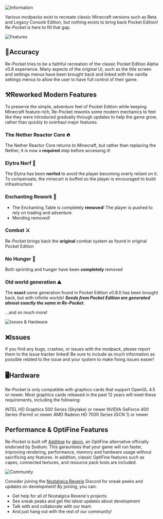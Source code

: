 ![Information](https://cdn.modrinth.com/data/cached_images/4260daaecd2f0dff8f4a3e2a189c9446bef0d95b.png)

Various modpacks exist to recreate classic Minecraft versions such as Beta and Legacy Console Edition, but nothing exists to bring back Pocket Edition! Re-Pocket is here to fill that gap.

![Features](https://cdn.modrinth.com/data/cached_images/fa6b02a2bba558ace4d51667ab78cd6d89665902.png)
## 🔎Accuracy
Re-Pocket tries to be a faithful recreation of the classic Pocket Edition Alpha v0.8 experience. Many aspects of the original UI, such as the title screen and settings menus have been brought back and linked with the vanilla settings menus to allow the user to have full control of their game.

## ⚒️Reworked Modern Features
To preserve the simple, adventure feel of Pocket Edition while keeping Minecraft feature-rich, Re-Pocket reworks some modern mechanics to feel like they were introduced gradually through updates to help the game grow, rather than quickly to overhaul major features.
### The Nether Reactor Core 🔥
The Nether Reactor Core returns to Minecraft, but rather than replacing the Nether, it is now a **required** step before accessing it!
### Elytra Nerf 🪽
The Elytra has been **nerfed** to avoid the player becoming overly reliant on it. To compensate, the minecart is buffed so the player is encouraged to build infrastructure
### Enchanting Rework 🌟
- The Enchanting Table is completely **removed**! The player is pushed to rely on trading and adventure
- Mending removed!
### Combat ⚔️
Re-Pocket brings back the **original** combat system as found in original Pocket Edition
### No Hunger 🍗
Both sprinting and hunger have been **completely** removed
### Old world generation ⛰️
The **exact** same generation found in Pocket Edition v0.8.0 has been brought back, but with infinite worlds! _**Seeds from Pocket Edition are generated almost exactly the same in Re-Pocket.**_

...and so much more!

![Issues & Hardware](https://cdn.modrinth.com/data/cached_images/bbabf95f062ccb87bdd21e44368e1097e5e1d65d.png)

## ❌Issues
If you find any bugs, crashes, or issues with the modpack, please report them to the issue tracker linked! Be sure to include as much information as possible related to the issue and your system to make fixing issues easier!

## 🖥️Hardware
Re-Pocket is only compatible with graphics cards that support OpenGL 4.5 or newer. Most graphics cards released in the past 12 years will meet these requirements, including the following:

INTEL HD Graphics 500 Series (Skylake) or newer
NVIDIA GeForce 400 Series (Fermi) or newer
AMD Radeon HD 7000 Series (GCN 1) or newer

## Performance & OptiFine Features
Re-Pocket is built off [Additive](https://modrinth.com/modpack/additive) by [devin](https://modrinth.com/user/devin), an OptiFine alternative officially endorsed by Sodium. This garauntees that your game will run faster, improving rendering, performance, memory and hardware usage without sacrificing any features. In addition, classic OptiFine features such as capes, connected textures, and resource pack tools are included.

![Community](https://cdn.modrinth.com/data/cached_images/c149a18789ee5ab7ef268756f47d9a5461a22720.png)

Consider joining the [Nostalgica Reverie](https://discord.gg/4ETKAtFGYZ) Discord for sneak peeks and updates on development! By joining, you can:

- Get help for all of Nostalgica Reverie's projects
- See sneak peaks and get the latest updates about development
- Talk with and collaborate with our team
- And just hang out with the rest of our community!
